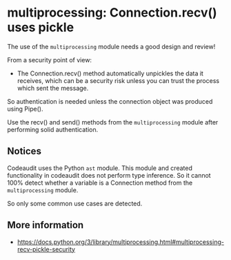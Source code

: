 # multiprocessing: Connection.recv() uses pickle

The use of the `multiprocessing` module needs a good design and review!

From a security point of view:
* The Connection.recv() method automatically unpickles the data it receives, which can be a security risk unless you can trust the process which sent the message.

So authentication is needed unless the connection object was produced using Pipe().

Use the recv() and send() methods from the `multiprocessing` module after performing solid authentication. 

## Notices

Codeaudit uses the Python `ast` module. This module and created functionality in codeaudit does not perform type inference. 
So it cannot 100% detect whether a variable is a Connection method from the `multiprocessing` module. 

So only some common use cases are detected.

## More information

* https://docs.python.org/3/library/multiprocessing.html#multiprocessing-recv-pickle-security 